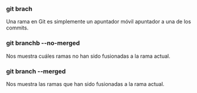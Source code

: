 ### git brach 
Una rama en Git es simplemente un apuntador móvil apuntador a una de los commits.

### git branchb --no-merged
Nos muestra cuáles ramas no han sido fusionadas a la rama actual.

### git branch --merged
Nos muestra las ramas que han sido fusionadas a la rama actual.